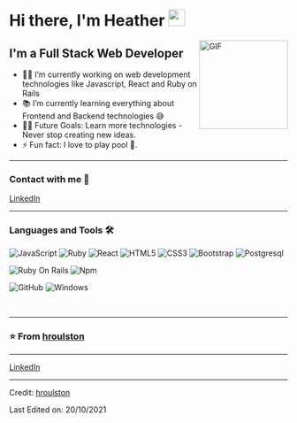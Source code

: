 # Hi there, I'm Heather <img width="30px" src="https://media.tenor.com/images/3b388fe03da271d2674faf85eb7c3fcd/tenor.gif" />

<img align="right" alt="GIF" height="160px" src="https://media.giphy.com/media/du3J3cXyzhj75IOgvA/giphy.gif" />

## I'm a Full Stack Web Developer

- 👨‍💻 I’m currently working on web development technologies like Javascript, React and Ruby on Rails
- 📚 I’m currently learning everything about Frontend and Backend technologies 😅
- 💪🏼 Future Goals: Learn more technologies - Never stop creating new ideas.
- ⚡ Fun fact: I love to play pool 🎱.

---
### Contact with me 📝

<!-- [<img align="left" alt="bilgehangecici.site" height="30px" src="https://www.flaticon.com/svg/static/icons/svg/2996/2996826.svg" />][website] -->
[LinkedIn](https://www.linkedin.com/in/heather-roulston/)
<br />

---

### Languages and Tools 🛠

![JavaScript](https://img.shields.io/badge/-JavaScript-%23F7DF1C?style=flat-square&logo=javascript&logoColor=000000&labelColor=%23F7DF1C&color=%23FFCE5A)
![Ruby](https://img.shields.io/badge/Ruby-CC342D?style=flat-square&logo=ruby&logoColor=white)
![React](https://img.shields.io/badge/-React-61DAFB?style=flat-square&logo=react&logoColor=ffffff)
![HTML5](https://img.shields.io/badge/-HTML5-%23E44D27?style=flat-square&logo=html5&logoColor=ffffff)
![CSS3](https://img.shields.io/badge/-CSS3-%231572B6?style=flat-square&logo=css3)
![Bootstrap](https://img.shields.io/badge/-Bootstrap-563D7C?style=flat-square&logo=Bootstrap)
![Postgresql](https://img.shields.io/badge/PostgreSQL-316192?style=flat-square&logo=postgresql&logoColor=white)
<!-- ![Markdown](https://img.shields.io/badge/-Markdown-000000?style=flat-square&logo=markdown) -->
<!-- ![Nodejs](https://img.shields.io/badge/-Nodejs-339933?style=flat-square&logo=Node.js&logoColor=ffffff) -->
![Ruby On Rails](https://img.shields.io/badge/Ruby_on_Rails-CC0000?style=flat-square&logo=ruby-on-rails&logoColor=white)
![Npm](https://img.shields.io/badge/-npm-CB3837?style=flat-square&logo=npm)
<!-- ![Microsoft Sql Server](https://img.shields.io/badge/-Sql%20Server-CC2927?style=flat-square&logo=microsoft-sql-server&logoColor=ffffff) -->
![GitHub](https://img.shields.io/badge/-GitHub-181717?style=flat-square&logo=github)
![Windows](http://img.shields.io/badge/-Windows-0078D6?style=flat-square&logo=windows&logoColor=ffffff)

<br/>
</div

<br/>

---

### ⭐️ From [hroulston](https://github.com/hroulston) ###

---

[LinkedIn](https://www.linkedin.com/in/heather-roulston/)


----
Credit: [hroulston](https://github.com/hroulston)

Last Edited on: 20/10/2021
